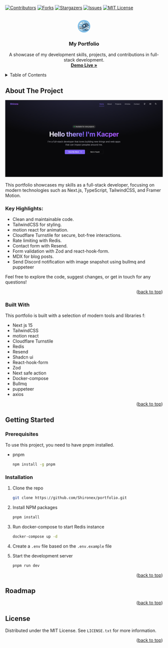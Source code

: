 <a id="readme-top"></a>

[![Contributors][contributors-shield]][contributors-url]
[![Forks][forks-shield]][forks-url]
[![Stargazers][stars-shield]][stars-url]
[![Issues][issues-shield]][issues-url]
[![MIT License][license-shield]][license-url]

<!-- PROJECT LOGO -->
<br />
<div align="center">
  <a href="https://shirone.xyz/">
    <img src="./src/app/icon.png" alt="Logo" width="40" height="40" style="border-radius: 50%;">
  </a>

  <h3 align="center">My Portfolio</h3>

  <p align="center">
    A showcase of my development skills, projects, and contributions in full-stack development.
    <br />
    <a href="https://shirone.xyz/"><strong>Demo Live »</strong></a>
  </p>
</div>

<!-- TABLE OF CONTENTS -->
<details>
  <summary>Table of Contents</summary>
  <ol>
    <li>
      <a href="#about-the-project">About The Project</a>
      <ul>
        <li><a href="#built-with">Built With</a></li>
      </ul>
    </li>
    <li>
      <a href="#getting-started">Getting Started</a>
      <ul>
        <li><a href="#prerequisites">Prerequisites</a></li>
        <li><a href="#installation">Installation</a></li>
      </ul>
    </li>
    <li><a href="#usage">Usage</a></li>
    <li><a href="#roadmap">Roadmap</a></li>
    <li><a href="#license">License</a></li>
  </ol>
</details>

<!-- ABOUT THE PROJECT -->

## About The Project

[![Portfolio Screen Shot](public/og-image.png)](https://shirone.xyz/)

This portfolio showcases my skills as a full-stack developer, focusing on modern technologies such as Next.js, TypeScript, TailwindCSS, and Framer Motion.

### Key Highlights:

- Clean and maintainable code.
- TailwindCSS for styling.
- motion react for animation.
- Cloudflare Turnstile for secure, bot-free interactions.
- Rate limiting with Redis.
- Contact form with Resend.
- Form validation with Zod and react-hook-form.
- MDX for blog posts.
- Send Discord notification with image snapshot using bullmq and puppeteer

Feel free to explore the code, suggest changes, or get in touch for any questions!

<p align="right">(<a href="#readme-top">back to top</a>)</p>

### Built With

This portfolio is built with a selection of modern tools and libraries f:

- Next js 15
- TailwindCSS
- motion react
- Cloudflare Turnstile
- Redis
- Resend
- Shadcn ui
- React-hook-form
- Zod
- Next safe action
- Docker-compose
- Bullmq
- puppeteer
- axios

<p align="right">(<a href="#readme-top">back to top</a>)</p>

<!-- GETTING STARTED -->

## Getting Started

### Prerequisites

To use this project, you need to have pnpm installed.

- pnpm
  ```sh
  npm install -g pnpm
  ```

### Installation

1. Clone the repo
   ```sh
   git clone https://github.com/Shironex/portfolio.git
   ```
2. Install NPM packages
   ```sh
   pnpm install
   ```
3. Run docker-compose to start Redis instance
   ```sh
   docker-compose up -d
   ```
4. Create a `.env` file based on the `.env.example` file

5. Start the development server
   ```sh
   pnpm run dev
   ```

<p align="right">(<a href="#readme-top">back to top</a>)</p>

<!-- ROADMAP -->

## Roadmap

<p align="right">(<a href="#readme-top">back to top</a>)</p>

<!-- LICENSE -->

## License

Distributed under the MIT License. See `LICENSE.txt` for more information.

<p align="right">(<a href="#readme-top">back to top</a>)</p>

<!-- MARKDOWN LINKS & IMAGES -->
<!-- https://www.markdownguide.org/basic-syntax/#reference-style-links -->

[contributors-shield]: https://img.shields.io/github/contributors/othneildrew/Best-README-Template.svg?style=for-the-badge
[contributors-url]: https://github.com/shironex/portfolio/graphs/contributors
[forks-shield]: https://img.shields.io/github/forks/shironex/portfolio.svg?style=for-the-badge
[forks-url]: https://github.com/shironex/portfolio/network/members
[stars-shield]: https://img.shields.io/github/stars/shironex/portfolio.svg?style=for-the-badge
[stars-url]: https://github.com/shironex/portfolio/stargazers
[issues-shield]: https://img.shields.io/github/issues/shironex/portfolio.svg?style=for-the-badge
[issues-url]: https://github.com/shironex/portfolio/issues
[license-shield]: https://img.shields.io/github/license/shironex/portfolio.svg?style=for-the-badge
[license-url]: https://github.com/shironex/portfolio/blob/master/LICENSE.txt
